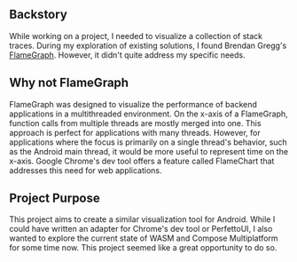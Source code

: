 ## Backstory
While working on a project, I needed to visualize a collection of stack traces. During my exploration of existing solutions, I found Brendan Gregg's  [FlameGraph](https://github.com/brendangregg/FlameGraph?tab=readme-ov-file). However, it didn't quite address my specific needs.

## Why not FlameGraph
FlameGraph was designed to visualize the performance of backend applications in a multithreaded environment. On the x-axis of a FlameGraph, function calls from multiple threads are mostly merged into one. This approach is perfect for applications with many threads. However, for applications where the focus is primarily on a single thread's behavior, such as the Android main thread, it would be more useful to represent time on the x-axis. Google Chrome's dev tool offers a feature called FlameChart that addresses this need for web applications.

## Project Purpose
This project aims to create a similar visualization tool for Android. While I could have written an adapter for Chrome's dev tool or PerfettoUI, I also wanted to explore the current state of WASM and Compose Multiplatform for some time now. This project seemed like a great opportunity to do so.